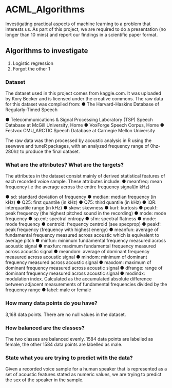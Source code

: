 # ACML_Algorithms

Investigating practical aspects of machine learning to a problem that interests us. As part of this project, we are required to do a presentation (no longer than 10 mins) and report our findings in a scientific paper format. 

## Algorithms to investigate

1. Logistic regression
2. Forgot the other 1

### Dataset

The dataset used in this project comes from kaggle.com. It was uploaded by Kory Becker
and is licensed under the creative commons. The raw data for this dataset was compiled
from:
● The Harvard-Haskins Database of Regularly-Timed Speech

● Telecommunications & Signal Processing Laboratory (TSP) Speech Database at
McGill University, Home
● VoxForge Speech Corpus, Home
● Festvox CMU_ARCTIC Speech Database at Carnegie Mellon University

The raw data was then processed by acoustic analysis in R using the seewave and tuneR packages, with an analyzed frequency range of 0hz-280hz to produce the final dataset.

### What are the attributes? What are the targets?
The attributes in the dataset consist mainly of derived statistical features of each recorded voice sample. 
These attributes include:
● meanfreq: mean frequency i.e the average across the entire frequency signal(in kHz)

● sd: standard deviation of frequency
● median: median frequency (in kHz)
● Q25: first quantile (in kHz)
● Q75: third quantile (in kHz)
● IQR: interquartile range (in kHz)
● skew: skewness
● kurt: kurtosis
● peakf: peak frequency (the highest pitched sound in the recording)
● mode: mode frequency
● sp.ent: spectral entropy
● sfm: spectral flatness
● mode: mode frequency
● centroid: frequency centroid (see specprop)
● peakf: peak frequency (frequency with highest energy)
● meanfun: average of fundamental frequency measured across acoustic which is equivalent to average pitch
● minfun: minimum fundamental frequency measured across acoustic signal
● maxfun: maximum fundamental frequency measured across acoustic signal
● meandom: average of dominant frequency measured across acoustic signal
● mindom: minimum of dominant frequency measured across acoustic signal
● maxdom: maximum of dominant frequency measured across acoustic signal
● dfrange: range of dominant frequency measured across acoustic signal
● modindx: modulation index. Calculated as the accumulated absolute difference between adjacent measurements of fundamental frequencies divided by the
frequency range
● label: male or female

### How many data points do you have?
3,168 data points. There are no null values in the dataset.

### How balanced are the classes?
The two classes are balanced evenly. 1584 data points are labelled as female, the other
1584 data points are labelled as male.

### State what you are trying to predict with the data?
Given a recorded voice sample for a human speaker that is represented as a set of acoustic features stated as numeric values, we are trying to predict the sex of the speaker in the sample.
